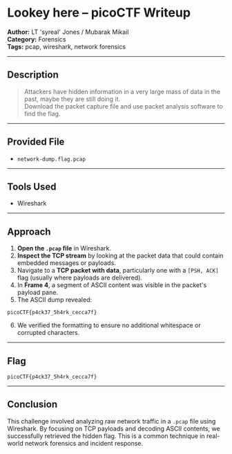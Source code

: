 
# Lookey here – picoCTF Writeup

**Author:** LT 'syreal' Jones / Mubarak Mikail  
**Category:** Forensics  
**Tags:** pcap, wireshark, network forensics

---

## Description

> Attackers have hidden information in a very large mass of data in the past, maybe they are still doing it.  
> Download the packet capture file and use packet analysis software to find the flag.

---

## Provided File

- `network-dump.flag.pcap`

---

## Tools Used

- Wireshark

---

## Approach

1. **Open the `.pcap` file** in Wireshark.
2. **Inspect the TCP stream** by looking at the packet data that could contain embedded messages or payloads.
3. Navigate to a **TCP packet with data**, particularly one with a `[PSH, ACK]` flag (usually where payloads are delivered).
4. In **Frame 4**, a segment of ASCII content was visible in the packet's payload pane.
5. The ASCII dump revealed:

```
picoCTF{p4ck37_5h4rk_cecca7f}
```

6. We verified the formatting to ensure no additional whitespace or corrupted characters.

---

## Flag

```
picoCTF{p4ck37_5h4rk_cecca7f}
```

---

## Conclusion

This challenge involved analyzing raw network traffic in a `.pcap` file using Wireshark. By focusing on TCP payloads and decoding ASCII contents, we successfully retrieved the hidden flag. This is a common technique in real-world network forensics and incident response.
